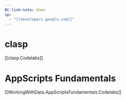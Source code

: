 ```yaml
---
BC-link-note: down
up:
  - "[[developers.google.com]]"
---
```

# clasp
[[clasp.Codelabs]]
# AppScripts Fundamentals
[[WorkingWithData.AppScriptsFundamentals.Codelabs]]